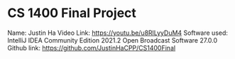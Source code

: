 # CS 1400 Final Project
Name: Justin Ha
Video Link: https://youtu.be/u8RlLyyDuM4
Software used:
IntelliJ IDEA Community Edition 2021.2
Open Broadcast Software 27.0.0
Github link: https://github.com/JustinHaCPP/CS1400Final